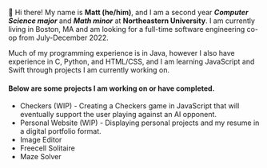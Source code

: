 👋 Hi there! My name is **Matt (he/him)**, and I am a second year ***Computer Science major*** and ***Math minor*** at **Northeastern University**. I am currently living in Boston, MA and am looking for a full-time software engineering co-op from July-December 2022.

Much of my programming experience is in Java, however I also have experience in C, Python, and HTML/CSS, and I am learning JavaScript and Swift through projects I am currently working on.

#### Below are some projects I am working on or have completed.
* Checkers (WIP) - Creating a Checkers game in JavaScript that will eventually support the user playing against an AI opponent.
* Personal Website (WIP) - Displaying personal projects and my resume in a digital portfolio format.
* Image Editor
* Freecell Solitaire
* Maze Solver

<!--
**mattkeefer/mattkeefer** is a ✨ _special_ ✨ repository because its `README.md` (this file) appears on your GitHub profile.

Here are some ideas to get you started:

- 🔭 I’m currently working on ...
- 🌱 I’m currently learning ...
- 👯 I’m looking to collaborate on ...
- 🤔 I’m looking for help with ...
- 💬 Ask me about ...
- 📫 How to reach me: ...
- 😄 Pronouns: ...
- ⚡ Fun fact: ...
-->
